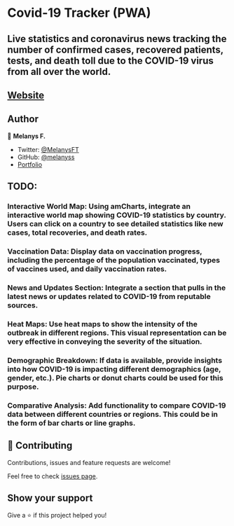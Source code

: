 # Covid-19 Tracker (PWA)

## Live statistics and coronavirus news tracking the number of confirmed cases, recovered patients, tests, and death toll due to the COVID-19 virus from all over the world.
## [Website](https://melanyss.github.io/covid19-Tracker/)


## Author

👤 **Melanys F.**

* Twitter: [@MelanysFT](https://twitter.com/MelanysFT)
* GitHub: [@melanyss](https://github.com/melanyss/melanyss.github.io)
* [Portfolio](https://melanys.me/)

## TODO:
### Interactive World Map: Using amCharts, integrate an interactive world map showing COVID-19 statistics by country. Users can click on a country to see detailed statistics like new cases, total recoveries, and death rates.
### Vaccination Data: Display data on vaccination progress, including the percentage of the population vaccinated, types of vaccines used, and daily vaccination rates.
### News and Updates Section: Integrate a section that pulls in the latest news or updates related to COVID-19 from reputable sources.
### Heat Maps: Use heat maps to show the intensity of the outbreak in different regions. This visual representation can be very effective in conveying the severity of the situation.
### Demographic Breakdown: If data is available, provide insights into how COVID-19 is impacting different demographics (age, gender, etc.). Pie charts or donut charts could be used for this purpose.
### Comparative Analysis: Add functionality to compare COVID-19 data between different countries or regions. This could be in the form of bar charts or line graphs.

## 🤝 Contributing

Contributions, issues and feature requests are welcome!

Feel free to check [issues page](https://github.com/melanyss/covid19-stats/issues). 

## Show your support

Give a ⭐️ if this project helped you!
